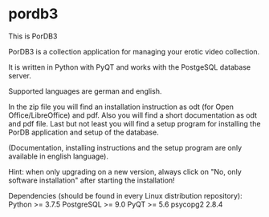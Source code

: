 ﻿pordb3
======

This is PorDB3

PorDB3 is a collection application for managing your erotic video collection.

 It is written in Python with PyQT and works with the PostgeSQL database server.

 Supported languages are german and english.

 In the zip file you will find an installation instruction as odt (for Open Office/LibreOffice) and pdf. Also you will find a short documentation as odt and pdf file. Last but not least you will find a setup program for installing the PorDB application and setup of the database. 

 (Documentation, installing instructions and the setup program are only available in english language).

  Hint: when only upgrading on a new version, always click on "No, only software installation" after starting the installation! 

 Dependencies (should be found in every Linux distribution repository):
 Python >= 3.7.5
 PostgreSQL >= 9.0
 PyQT >= 5.6
 psycopg2 2.8.4
